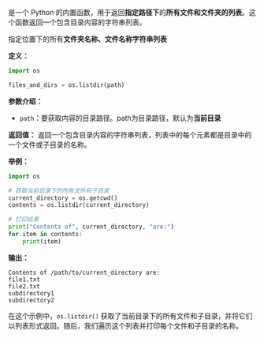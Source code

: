 是一个 Python 的内置函数，用于返回**指定路径下**的**所有文件和文件夹的列表**。这个函数返回一个包含目录内容的字符串列表。

指定位置下的所有**文件夹名称、文件名称字符串列表**

**定义：**
```python
import os

files_and_dirs = os.listdir(path)
```

**参数介绍：**
- `path`：要获取内容的目录路径。path为目录路径，默认为**当前目录**

**返回值：**
返回一个包含目录内容的字符串列表，列表中的每个元素都是目录中的一个文件或子目录的名称。

**举例：**
```python
import os

# 获取当前目录下的所有文件和子目录
current_directory = os.getcwd()
contents = os.listdir(current_directory)

# 打印结果
print("Contents of", current_directory, "are:")
for item in contents:
    print(item)
```

**输出：**
```
Contents of /path/to/current_directory are:
file1.txt
file2.txt
subdirectory1
subdirectory2
```

在这个示例中，`os.listdir()` 获取了当前目录下的所有文件和子目录，并将它们以列表形式返回。随后，我们遍历这个列表并打印每个文件和子目录的名称。